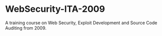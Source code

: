 # WebSecurity-ITA-2009
A training course on Web Security, Exploit Development and Source Code Auditing from 2009.
